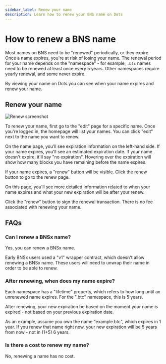 ```yaml
---
sidebar_label: Renew your name
description: Learn how to renew your BNS name on Dots
---
```


# How to renew a BNS name

Most names on BNS need to be "renewed" periodically, or they expire. Once a name expires, you're at risk of losing your name. The renewal period for your name depends on the "namespace" - for example, `.btc` names need to be renewed at least once every 5 years. Other namespaces require yearly renewal, and some never expire.

By viewing your name on Dots you can see when your name expires and renew your name.

## Renew your name

![Renew screenshot](/img/renew.webp)

To renew your name, first go to the "edit" page for a specific name. Once you're logged in, the homepage will list your names. You can click "edit" next to the name you want to renew.

On the name page, you'll see expiration information on the left-hand side. If your name expires, you'll see an estimated expiration date. If your name doesn't expire, it'll say "no expiration". Hovering over the expiration will show how many blocks you have remaining before the name expires.

If your name expires, a "renew" button will be visible. Click the renew button to go to the renew page.

On this page, you'll see more detailed information related to when your name expires and what your new expiration will be after your renew.

Click the "renew" button to sign the renewal transaction. There is no fee associated with renewing your name.

## FAQs

### Can I renew a BNSx name?

Yes, you can renew a BNSx name.

Early BNSx users used a "v1" wrapper contract, which doesn't allow renewing a BNSx name. These users will need to unwrap their name in order to be able to renew.

### After renewing, when does my name expire?

Each namespace has a "lifetime" property, which refers to how long until an unrenewed name expires. For the ".btc" namespace, this is 5 years.

After renewing, your new expiration be based on the moment your name is expired - not based on your previous expiration date.

As an example, assume you own the name "example.btc", which expires in 1 year. If you renew that name right now, your new expiration will be 5 years from now - not in (1+5) 6 years.

### Is there a cost to renew my name?

No, renewing a name has no cost.
